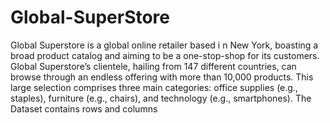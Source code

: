 # Global-SuperStore
Global Superstore is a global online retailer based i n New York, boasting a broad
product catalog and aiming to be a one-stop-shop for its customers. Global
Superstore’s clientele, hailing from 147 different countries, can browse through an
endless offering with more than 10,000 products. This large selection comprises three
main categories: office supplies (e.g., staples), furniture (e.g., chairs), and technology
(e.g., smartphones).
The Dataset contains rows and columns
